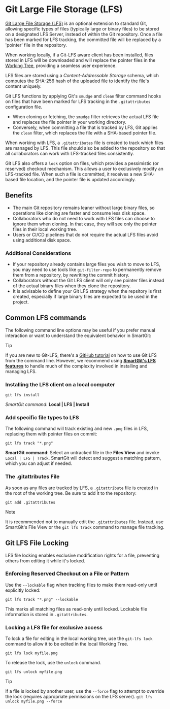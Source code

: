 # Git Large File Storage (LFS)

[Git Large File Storage (LFS)](https://git-lfs.com/) is an optional extension to standard Git, allowing specific types of files (typically large or binary files) to be stored on a designated LFS Server, instead of within the Git repository.
Once a file has been marked for LFS tracking, the committed file will be replaced by a 'pointer' file in the repository.

When working locally, if a Git-LFS aware client has been installed, files stored in LFS will be downloaded and will replace the pointer files in the [Working Tree](Working-Tree-States.md), providing a seamless user experience.

LFS files are stored using a *Content-Addressable Storage* schema, which computes the SHA-256 hash of the uploaded file to identify the file's content uniquely.

Git LFS functions by applying Git's `smudge` and `clean` filter command hooks on files that have been marked for LFS tracking in the `.gitattributes` configuration file.
- When cloning or fetching, the `smudge` filter retrieves the actual LFS file and replaces the file pointer in your working directory.
- Conversely, when committing a file that is tracked by LFS, Git applies the `clean` filter, which replaces the file with a SHA-based pointer file.

When working with LFS, a `.gitattributes` file is created to track which files are managed by LFS.
This file should also be added to the repository so that all collaborators can work with LFS-tracked files consistently.

Git LFS also offers a `lock` option on files, which provides a pessimistic (or reserved) checkout mechanism.
This allows a user to exclusively modify an LFS-tracked file.
When such a file is committed, it receives a new SHA-based file location, and the pointer file is updated accordingly.

## Benefits
- The main Git repository remains leaner without large binary files, so operations like cloning are faster and consume less disk space.
- Collaborators who do not need to work with LFS files can choose to ignore them when cloning.
In that case, they will see only the pointer files in their local working tree.
- Users or CI/CD pipelines that do not require the actual LFS files avoid using additional disk space.

### Additional Considerations
- If your repository already contains large files you wish to move to LFS, you may need to use tools like `git-filter-repo` to permanently remove them from a repository, by rewriting the commit history.
- Collaborators without the Git LFS client will only see pointer files instead of the actual binary files when they clone the repository.
- It is advisable to define your Git LFS strategy when the repsitory is first created, especially if large binary files are expected to be used in the project.

## Common LFS commands

The following command line options may be useful if you prefer manual interaction or want to understand the equivalent behavior in SmartGit:

> [!TIP]
> If you are new to Git-LFS, there's a [GitHub tutorial](https://github.com/git-lfs/git-lfs/wiki/Tutorial) on how to use Git LFS from the command line.
> However, we recommend using **[SmartGit's LFS features](../Integrations/Git-LFS.md)** to handle much of the complexity involved in installing and managing LFS.

### Installing the LFS client on a local computer

`git lfs install`

*SmartGit command*: **Local \| LFS \| Install**

### Add specific file types to LFS

The following command will track existing and new `.png` files in LFS, replacing them with pointer files on commit:

`git lfs track "*.png"`

**SmartGit command**:
Select an untracked file in the **Files View** and invoke `Local | LFS | Track`.
SmartGit will detect and suggest a matching pattern, which you can adjust if needed.

### The .gitattributes File

As soon as any files are tracked by LFS, a `.gitattribute` file is created in the root of the working tree.
Be sure to add it to the repository:

`git add .gitattributes`

> [!NOTE]
> It is recommended not to manually edit the `.gitattributes` file.
> Instead, use SmartGit's File View or the `git lfs track` command to manage file tracking.

## Git LFS File Locking
LFS file locking enables exclusive modification rights for a file, preventing others from editing it while it's locked.

### Enforcing Reserved Checkout on a File or Pattern
Use the `--lockable` flag when tracking files to make them read-only until explicitly locked:

`git lfs track "*.png" --lockable`

This marks all matching files as read-only until locked.
Lockable file information is stored in `.gitattributes`.

### Locking a LFS file for exclusive access

To lock a file for editing in the local working tree, use the `git-lfs lock` command to allow it to be edited in the local Working Tree.

`git lfs lock myfile.png`

To release the lock, use the `unlock` command.

`git lfs unlock myfile.png`

> [!TIP]
> If a file is locked by another user, use the `--force` flag to attempt to override the lock (requires appropriate permissions on the LFS server).
> `git lfs unlock myfile.png --force`
